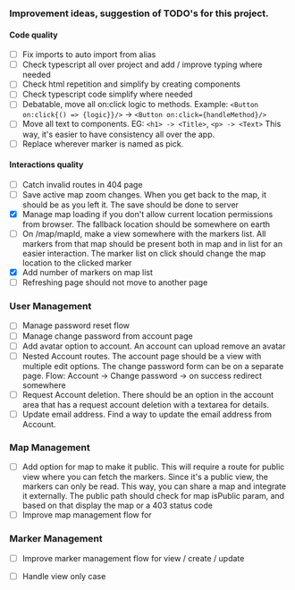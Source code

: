 ### Improvement ideas, suggestion of TODO's for this project.

#### Code quality
- [ ] Fix imports to auto import from alias
- [ ] Check typescript all over project and add / improve typing where needed
- [ ] Check html repetition and simplify by creating components
- [ ] Check typescript code simplify where needed
- [ ] Debatable, move all on:click logic to methods. Example: `<Button on:click{() => {logic}}/>` -> `<Button on:click={handleMethod}/>`
- [ ] Move all text to components. EG: `<h1> -> <Title>`, `<p> -> <Text>` This way, it's easier to have consistency all over the app.
- [ ] Replace wherever marker is named as pick.

#### Interactions quality
- [ ] Catch invalid routes in 404 page
- [ ] Save active map zoom changes. When you get back to the map, it should be as you left it. The save should be done to server
- [x] Manage map loading if you don't allow current location permissions from browser. The fallback location should be somewhere on earth
- [ ] On /map/mapId, make a view somewhere with the markers list. All markers from that map should be present both in map and in list for an easier interaction. The marker list on click should change the map location to the clicked marker
- [x] Add number of markers on map list
- [ ] Refreshing page should not move to another page

### User Management
- [ ] Manage password reset flow
- [ ] Manage change password from account page
- [ ] Add avatar option to account. An account can upload remove an avatar
- [ ] Nested Account routes. The account page should be a view with multiple edit options. The change password form can be on a separate page. Flow: Account -> Change password -> on success redirect somewhere
- [ ] Request Account deletion. There should be an option in the account area that has a request account deletion with a textarea for details.
- [ ] Update email address. Find a way to update the email address from Account.

### Map Management
- [ ] Add option for map to make it public. This will require a route for public view where you can fetch the markers. Since it's a public view, the markers can only be read. This way, you can share a map and integrate it externally. The public path should check for map isPublic param, and based on that display the map or a 403 status code
- [ ] Improve map management flow for 

### Marker Management
- [ ] Improve marker management flow for view / create / update
- [ ] Handle view only case


